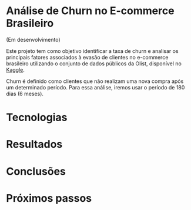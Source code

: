 # Análise de Churn no E-commerce Brasileiro

(Em desenvolvimento)

Este projeto tem como objetivo identificar a taxa de churn e analisar os principais fatores associados à evasão de clientes no e-commerce brasileiro utilizando o conjunto de dados públicos da Olist, disponível no [Kaggle](https://www.kaggle.com/datasets/olistbr/brazilian-ecommerce/data).

Churn é definido como clientes que não realizam uma nova compra após um determinado período. Para essa análise, iremos usar o período de 180 dias (6 meses).

# Tecnologias 

# Resultados

# Conclusões

# Próximos passos